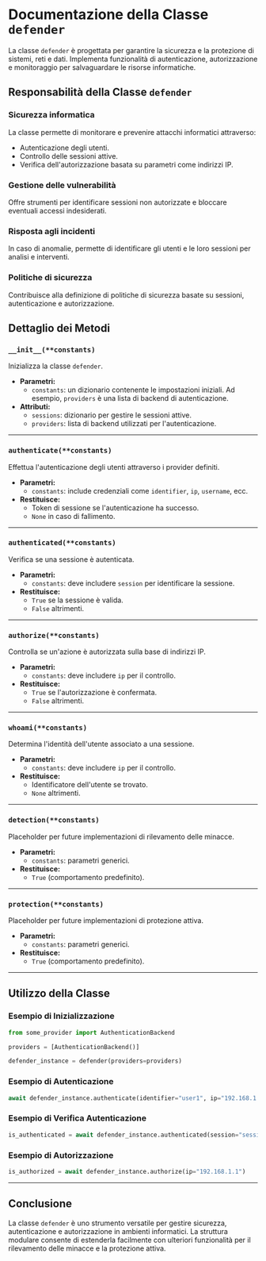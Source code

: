 # Documentazione della Classe `defender`

La classe `defender` è progettata per garantire la sicurezza e la protezione di sistemi, reti e dati. Implementa funzionalità di autenticazione, autorizzazione e monitoraggio per salvaguardare le risorse informatiche.

## Responsabilità della Classe `defender`

### Sicurezza informatica
La classe permette di monitorare e prevenire attacchi informatici attraverso:
- Autenticazione degli utenti.
- Controllo delle sessioni attive.
- Verifica dell'autorizzazione basata su parametri come indirizzi IP.

### Gestione delle vulnerabilità
Offre strumenti per identificare sessioni non autorizzate e bloccare eventuali accessi indesiderati.

### Risposta agli incidenti
In caso di anomalie, permette di identificare gli utenti e le loro sessioni per analisi e interventi.

### Politiche di sicurezza
Contribuisce alla definizione di politiche di sicurezza basate su sessioni, autenticazione e autorizzazione.

## Dettaglio dei Metodi

### `__init__(**constants)`

Inizializza la classe `defender`.

- **Parametri:**
  - `constants`: un dizionario contenente le impostazioni iniziali. Ad esempio, `providers` è una lista di backend di autenticazione.
- **Attributi:**
  - `sessions`: dizionario per gestire le sessioni attive.
  - `providers`: lista di backend utilizzati per l'autenticazione.

---

### `authenticate(**constants)`

Effettua l'autenticazione degli utenti attraverso i provider definiti.

- **Parametri:**
  - `constants`: include credenziali come `identifier`, `ip`, `username`, ecc.
- **Restituisce:**
  - Token di sessione se l'autenticazione ha successo.
  - `None` in caso di fallimento.

---

### `authenticated(**constants)`

Verifica se una sessione è autenticata.

- **Parametri:**
  - `constants`: deve includere `session` per identificare la sessione.
- **Restituisce:**
  - `True` se la sessione è valida.
  - `False` altrimenti.

---

### `authorize(**constants)`

Controlla se un'azione è autorizzata sulla base di indirizzi IP.

- **Parametri:**
  - `constants`: deve includere `ip` per il controllo.
- **Restituisce:**
  - `True` se l'autorizzazione è confermata.
  - `False` altrimenti.

---

### `whoami(**constants)`

Determina l'identità dell'utente associato a una sessione.

- **Parametri:**
  - `constants`: deve includere `ip` per il controllo.
- **Restituisce:**
  - Identificatore dell'utente se trovato.
  - `None` altrimenti.

---

### `detection(**constants)`

Placeholder per future implementazioni di rilevamento delle minacce.

- **Parametri:**
  - `constants`: parametri generici.
- **Restituisce:**
  - `True` (comportamento predefinito).

---

### `protection(**constants)`

Placeholder per future implementazioni di protezione attiva.

- **Parametri:**
  - `constants`: parametri generici.
- **Restituisce:**
  - `True` (comportamento predefinito).

---

## Utilizzo della Classe

### Esempio di Inizializzazione

```python
from some_provider import AuthenticationBackend

providers = [AuthenticationBackend()]

defender_instance = defender(providers=providers)
```

### Esempio di Autenticazione

```python
await defender_instance.authenticate(identifier="user1", ip="192.168.1.1", username="user", password="pass")
```

### Esempio di Verifica Autenticazione

```python
is_authenticated = await defender_instance.authenticated(session="session_token")
```

### Esempio di Autorizzazione

```python
is_authorized = await defender_instance.authorize(ip="192.168.1.1")
```

---

## Conclusione

La classe `defender` è uno strumento versatile per gestire sicurezza, autenticazione e autorizzazione in ambienti informatici. La struttura modulare consente di estenderla facilmente con ulteriori funzionalità per il rilevamento delle minacce e la protezione attiva.
